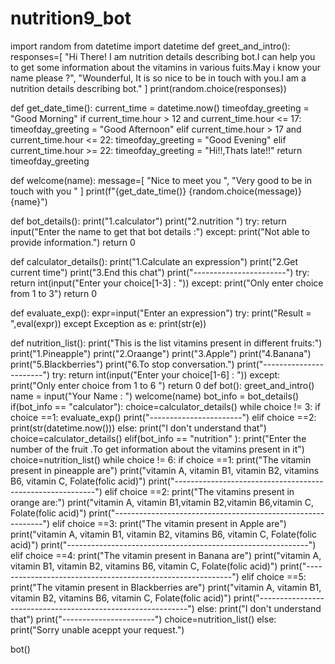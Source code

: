 # nutrition9_bot
import random
from datetime import datetime
def greet_and_intro():
    responses=[
        "Hi There! I am nutrition details describing bot.I can help you to get some information about the vitamins in various fuits.May i know your name please ?",
        "Wounderful, It is so nice to be in touch with you.I am a nutrition details describing bot."
    ]
    print(random.choice(responses))

def get_date_time():
    current_time = datetime.now()
    timeofday_greeting = "Good Morning"
    if current_time.hour > 12 and current_time.hour <= 17:
        timeofday_greeting = "Good Afternoon"
    elif current_time.hour > 17 and current_time.hour <= 22:
        timeofday_greeting = "Good Evening"
    elif current_time.hour >= 22:
        timeofday_greeting = "Hi!!,Thats late!!"
    return timeofday_greeting 

def welcome(name):
    message=[
        "Nice to meet you ",
        "Very good to be in touch with you "
    ]
    print(f"{get_date_time()} {random.choice(message)}{name}")

def bot_details():
    print("1.calculator")
    print("2.nutrition ")
    try:
        return input("Enter the name to get that bot details :")
    except:
        print("Not able to provide information.")
        return 0

def calculator_details():
    print("1.Calculate an expression")
    print("2.Get current time")
    print("3.End this chat")
    print("-----------------------")
    try:
        return int(input("Enter your choice[1-3] : "))
    except:
        print("Only enter choice from 1 to 3")
        return 0

def evaluate_exp():
    expr=input("Enter an expression")
    try:
        print("Result = ",eval(expr))
    except Exception as e:
        print(str(e))

def nutrition_list():
    print("This is the list vitamins present in different fruits:")
    print("1.Pineapple")
    print("2.Oraange")
    print("3.Apple")
    print("4.Banana")
    print("5.Blackberries")
    print("6.To stop conversation.")
    print("-----------------------")
    try:
        return int(input("Enter your choice[1-6] : "))
    except:
        print("Only enter choice from 1 to 6 ")
        return 0
def bot():
    greet_and_intro()
    name = input("Your Name : ")
    welcome(name)
    bot_info = bot_details()
    if(bot_info == "calculator"):
        choice=calculator_details()
        while choice != 3:
            if choice ==1:
                evaluate_exp()
                print("-----------------------")
            elif choice ==2:
                print(str(datetime.now()))
            else:
                print("I don't understand that")
            choice=calculator_details()
    elif(bot_info == "nutrition" ):
        print("Enter the number of the fruit .To get information about the vitamins present in it")
        choice=nutrition_list()
        while choice != 6:
            if choice ==1:
                print("The vitamin present in pineapple are")
                print("vitamin A, vitamin B1, vitamin B2, vitamins B6, vitamin C, Folate(folic acid)")
                print("----------------------------------------------------------")
            elif choice ==2:
                print("The vitamins present in orange are:")
                print("vitamin A, vitamin B1,vitamin B2,vitamin B6,vitamin C, Folate(folic acid)")
                print("------------------------------------------------------------")
            elif choice ==3:
                print("The vitamin present in Apple are")
                print("vitamin A, vitamin B1, vitamin B2, vitamins B6, vitamin C, Folate(folic acid)")
                print("------------------------------------------------------------")
            elif choice ==4:
                print("The vitamin present in Banana are")
                print("vitamin A, vitamin B1, vitamin B2, vitamins B6, vitamin C, Folate(folic acid)")
                print("-----------------------------------------------------------")
            elif choice ==5:
                print("The vitamin present in Blackberries are")
                print("vitamin A, vitamin B1, vitamin B2, vitamins B6, vitamin C, Folate(folic acid)")
                print("------------------------------------------------------------")
            else:
                print("I don't understand that")
                print("-----------------------")
            choice=nutrition_list()
    else:
        print("Sorry unable aceppt your request.")

bot()
